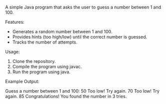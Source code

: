 A simple Java program that asks the user to guess a number between 1 and 100.


Features:


- Generates a random number between 1 and 100.
- Provides hints (too high/low) until the correct number is guessed.
- Tracks the number of attempts.


Usage:


1. Clone the repository.
2. Compile the program using javac.
3. Run the program using java.


Example Output:



Guess a number between 1 and 100:
50
Too low! Try again.
70
Too low! Try again.
85
Congratulations! You found the number in 3 tries.
